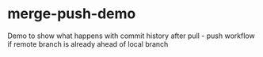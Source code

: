 # merge-push-demo
Demo to show what happens with commit history after pull - push workflow if remote branch is already ahead of local branch
